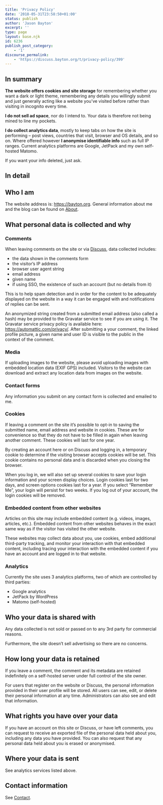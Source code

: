 ```yaml
---
title: 'Privacy Policy'
date: '2018-05-31T23:58:50+01:00'
status: publish
author: 'Jason Bayton'
excerpt: ''
type: page
layout: base.njk
id: 6236
publish_post_category:
    - '1'
discourse_permalink:
    - 'https://discuss.bayton.org/t/privacy-policy/399'
---
```

In summary
----------

**The website offers cookies and site storage** for remembering whether you want a dark or light theme, remembering any details you willingly submit and just generally acting like a website you’ve visited before rather than visiting in incognito every time.

**I do not sell ad space**, nor do I intend to. Your data is therefore not being mined to line my pockets.

**I do collect analytics data**, mostly to keep tabs on how the site is performing – post views, countries that visit, browser and OS details, and so on. Where offered however **I anonymise identifiable info** such as full IP ranges. Current analytics platforms are Google, JetPack and my own self-hosted Matomo.

If you want your info deleted, just ask.

In detail
---------

Who I am
--------

The website address is: https://bayton.org. General information about me and the blog can be found on [About](/about/).

What personal data is collected and why
---------------------------------------

### Comments

When leaving comments on the site or via [Discuss](https://discuss.bayton.org), data collected includes:

- the data shown in the comments form
- the visitor’s IP address
- browser user agent string
- email address
- given name
- if using SSO, the existence of such an account (but no details from it)

This is to help spam detection and in order for the content to be adequately displayed on the website in a way it can be engaged with and notifications of replies can be sent.

An anonymized string created from a submitted email address (also called a hash) may be provided to the Gravatar service to see if you are using it. The Gravatar service privacy policy is available here: https://automattic.com/privacy/. After submitting a your comment, the linked profile picture, a given name and user ID is visible to the public in the context of the comment.

### Media

If uploading images to the website, please avoid uploading images with embedded location data (EXIF GPS) included. Visitors to the website can download and extract any location data from images on the website.

### Contact forms

Any information you submit on any contact form is collected and emailed to me.

### Cookies

If leaving a comment on the site it’s possible to opt-in to saving the submitted name, email address and website in cookies. These are for convenience so that they do not have to be filled in again when leaving another comment. These cookies will last for one year.

By creating an account here or on Discuss and logging in, a temporary cookie to determine if the visiting browser accepts cookies will be set. This cookie contains no personal data and is discarded when you closing the browser.

When you log in, we will also set up several cookies to save your login information and your screen display choices. Login cookies last for two days, and screen options cookies last for a year. If you select “Remember Me”, your login will persist for two weeks. If you log out of your account, the login cookies will be removed.

### Embedded content from other websites

Articles on this site may include embedded content (e.g. videos, images, articles, etc.). Embedded content from other websites behaves in the exact same way as if the visitor has visited the other website.

These websites may collect data about you, use cookies, embed additional third-party tracking, and monitor your interaction with that embedded content, including tracing your interaction with the embedded content if you have an account and are logged in to that website.

### Analytics

Currently the site uses 3 analytics platforms, two of which are controlled by third parties:

- Google analytics
- JetPack by WordPress
- Matomo (self-hosted)

Who your data is shared with
----------------------------

Any data collected is not sold or passed on to any 3rd party for commercial reasons.

Furthermore, the site doesn’t sell advertising so there are no concerns.

How long your data is retained
------------------------------

If you leave a comment, the comment and its metadata are retained indefinitely on a self-hosted server under full control of the site owner.

For users that register on the website or Discuss, the personal information provided in their user profile will be stored. All users can see, edit, or delete their personal information at any time. Administrators can also see and edit that information.

What rights you have over your data
-----------------------------------

If you have an account on this site or Discuss, or have left comments, you can request to receive an exported file of the personal data held about you, including any data you have provided. You can also request that any personal data held about you is erased or anonymised.

Where your data is sent
-----------------------

See analytics services listed above.

Contact information
-------------------

See [Contact](/contact/).